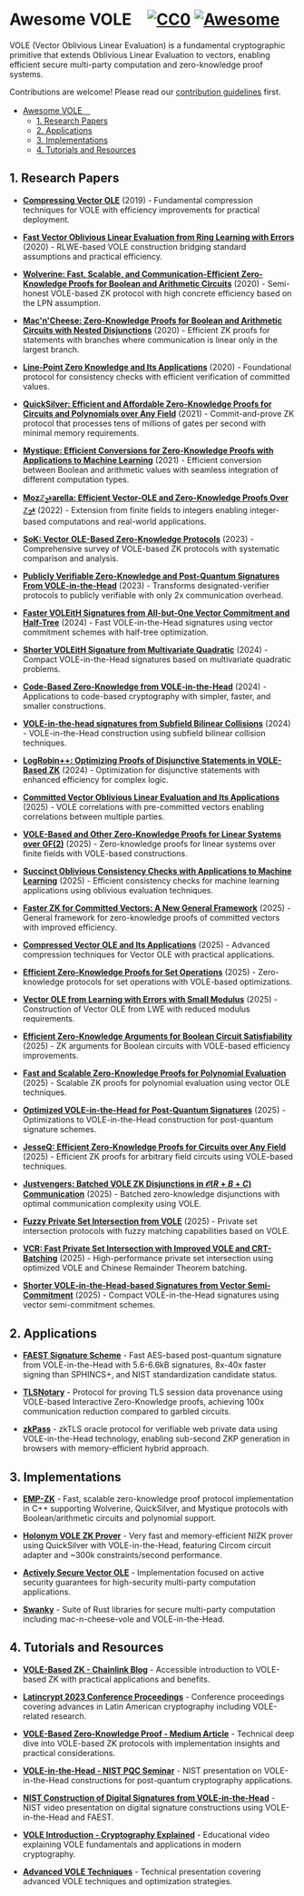# Awesome VOLE　[![CC0](https://mirrors.creativecommons.org/presskit/buttons/88x31/svg/cc-zero.svg)](https://creativecommons.org/publicdomain/zero/1.0/) [![Awesome](https://awesome.re/badge.svg)](https://awesome.re)

VOLE (Vector Oblivious Linear Evaluation) is a fundamental cryptographic primitive that extends Oblivious Linear Evaluation to vectors, enabling efficient secure multi-party computation and zero-knowledge proof systems.

Contributions are welcome! Please read our [contribution guidelines](CONTRIBUTING.md) first.

- [Awesome VOLE　 ](#awesome-vole-)
  - [1. Research Papers](#1-research-papers)
  - [2. Applications](#2-applications)
  - [3. Implementations](#3-implementations)
  - [4. Tutorials and Resources](#4-tutorials-and-resources)

## 1. Research Papers

- **[Compressing Vector OLE](https://eprint.iacr.org/2019/273)** (2019) - Fundamental compression techniques for VOLE with efficiency improvements for practical deployment.

- **[Fast Vector Oblivious Linear Evaluation from Ring Learning with Errors](https://eprint.iacr.org/2020/685)** (2020) - RLWE-based VOLE construction bridging standard assumptions and practical efficiency.

- **[Wolverine: Fast, Scalable, and Communication-Efficient Zero-Knowledge Proofs for Boolean and Arithmetic Circuits](https://eprint.iacr.org/2020/925)** (2020) - Semi-honest VOLE-based ZK protocol with high concrete efficiency based on the LPN assumption.

- **[Mac'n'Cheese: Zero-Knowledge Proofs for Boolean and Arithmetic Circuits with Nested Disjunctions](https://eprint.iacr.org/2020/1410)** (2020) - Efficient ZK proofs for statements with branches where communication is linear only in the largest branch.

- **[Line-Point Zero Knowledge and Its Applications](https://eprint.iacr.org/2020/1446)** (2020) - Foundational protocol for consistency checks with efficient verification of committed values.

- **[QuickSilver: Efficient and Affordable Zero-Knowledge Proofs for Circuits and Polynomials over Any Field](https://eprint.iacr.org/2021/076)** (2021) - Commit-and-prove ZK protocol that processes tens of millions of gates per second with minimal memory requirements.

- **[Mystique: Efficient Conversions for Zero-Knowledge Proofs with Applications to Machine Learning](https://eprint.iacr.org/2021/730)** (2021) - Efficient conversion between Boolean and arithmetic values with seamless integration of different computation types.

- **[Moz$\mathbb{Z}_{2^k}$arella: Efficient Vector-OLE and Zero-Knowledge Proofs Over $\mathbb{Z}_{2^k}$](https://eprint.iacr.org/2022/819)** (2022) - Extension from finite fields to integers enabling integer-based computations and real-world applications.

- **[SoK: Vector OLE-Based Zero-Knowledge Protocols](https://eprint.iacr.org/2023/857)** (2023) - Comprehensive survey of VOLE-based ZK protocols with systematic comparison and analysis.

- **[Publicly Verifiable Zero-Knowledge and Post-Quantum Signatures From VOLE-in-the-Head](https://eprint.iacr.org/2023/996)** (2023) - Transforms designated-verifier protocols to publicly verifiable with only 2x communication overhead.

- **[Faster VOLEitH Signatures from All-but-One Vector Commitment and Half-Tree](https://eprint.iacr.org/2024/040)** (2024) - Fast VOLE-in-the-Head signatures using vector commitment schemes with half-tree optimization.

- **[Shorter VOLEitH Signature from Multivariate Quadratic](https://eprint.iacr.org/2024/456)** (2024) - Compact VOLE-in-the-Head signatures based on multivariate quadratic problems.

- **[Code-Based Zero-Knowledge from VOLE-in-the-Head](https://eprint.iacr.org/2024/1414)** (2024) - Applications to code-based cryptography with simpler, faster, and smaller constructions.

- **[VOLE-in-the-head signatures from Subfield Bilinear Collisions](https://eprint.iacr.org/2024/1431)** (2024) - VOLE-in-the-Head construction using subfield bilinear collision techniques.

- **[LogRobin++: Optimizing Proofs of Disjunctive Statements in VOLE-Based ZK](https://dl.acm.org/doi/10.1007/978-981-96-0935-2_12)** (2024) - Optimization for disjunctive statements with enhanced efficiency for complex logic.

- **[Committed Vector Oblivious Linear Evaluation and Its Applications](https://eprint.iacr.org/2025/1037)** (2025) - VOLE correlations with pre-committed vectors enabling correlations between multiple parties.

- **[VOLE-Based and Other Zero-Knowledge Proofs for Linear Systems over GF(2)](https://eprint.iacr.org/2025/1077)** (2025) - Zero-knowledge proofs for linear systems over finite fields with VOLE-based constructions.

- **[Succinct Oblivious Consistency Checks with Applications to Machine Learning](https://eprint.iacr.org/2025/1114)** (2025) - Efficient consistency checks for machine learning applications using oblivious evaluation techniques.

- **[Faster ZK for Committed Vectors: A New General Framework](https://eprint.iacr.org/2025/1071)** (2025) - General framework for zero-knowledge proofs of committed vectors with improved efficiency.

- **[Compressed Vector OLE and Its Applications](https://eprint.iacr.org/2025/936)** (2025) - Advanced compression techniques for Vector OLE with practical applications.

- **[Efficient Zero-Knowledge Proofs for Set Operations](https://eprint.iacr.org/2025/911)** (2025) - Zero-knowledge protocols for set operations with VOLE-based optimizations.

- **[Vector OLE from Learning with Errors with Small Modulus](https://eprint.iacr.org/2025/772)** (2025) - Construction of Vector OLE from LWE with reduced modulus requirements.

- **[Efficient Zero-Knowledge Arguments for Boolean Circuit Satisfiability](https://eprint.iacr.org/2025/378)** (2025) - ZK arguments for Boolean circuits with VOLE-based efficiency improvements.

- **[Fast and Scalable Zero-Knowledge Proofs for Polynomial Evaluation](https://eprint.iacr.org/2025/113)** (2025) - Scalable ZK proofs for polynomial evaluation using vector OLE techniques.

- **[Optimized VOLE-in-the-Head for Post-Quantum Signatures](https://eprint.iacr.org/2025/029)** (2025) - Optimizations to VOLE-in-the-Head construction for post-quantum signature schemes.

- **[JesseQ: Efficient Zero-Knowledge Proofs for Circuits over Any Field](https://eprint.iacr.org/2025/533)** (2025) - Efficient ZK proofs for arbitrary field circuits using VOLE-based techniques.

- **[Justvengers: Batched VOLE ZK Disjunctions in $\mathcal{O}(R{+}B{+}C)$ Communication](https://eprint.iacr.org/2025/936)** (2025) - Batched zero-knowledge disjunctions with optimal communication complexity using VOLE.

- **[Fuzzy Private Set Intersection from VOLE](https://eprint.iacr.org/2025/911)** (2025) - Private set intersection protocols with fuzzy matching capabilities based on VOLE.

- **[VCR: Fast Private Set Intersection with Improved VOLE and CRT-Batching](https://eprint.iacr.org/2025/1114)** (2025) - High-performance private set intersection using optimized VOLE and Chinese Remainder Theorem batching.

- **[Shorter VOLE-in-the-Head-based Signatures from Vector Semi-Commitment](https://eprint.iacr.org/2025/1077)** (2025) - Compact VOLE-in-the-Head signatures using vector semi-commitment schemes.

## 2. Applications

- **[FAEST Signature Scheme](https://github.com/faest-sign)** - Fast AES-based post-quantum signature from VOLE-in-the-Head with 5.6-6.6kB signatures, 8x-40x faster signing than SPHINCS+, and NIST standardization candidate status.

- **[TLSNotary](https://github.com/tlsnotary/tlsn)** - Protocol for proving TLS session data provenance using VOLE-based Interactive Zero-Knowledge proofs, achieving 100x communication reduction compared to garbled circuits.

- **[zkPass](https://github.com/zkPassOfficial)** - zkTLS oracle protocol for verifiable web private data using VOLE-in-the-Head technology, enabling sub-second ZKP generation in browsers with memory-efficient hybrid approach.

## 3. Implementations

- **[EMP-ZK](https://github.com/emp-toolkit/emp-zk)** - Fast, scalable zero-knowledge proof protocol implementation in C++ supporting Wolverine, QuickSilver, and Mystique protocols with Boolean/arithmetic circuits and polynomial support.

- **[Holonym VOLE ZK Prover](https://github.com/holonym-foundation/vole-zk-prover)** - Very fast and memory-efficient NIZK prover using QuickSilver with VOLE-in-the-Head, featuring Circom circuit adapter and ~300k constraints/second performance.

- **[Actively Secure Vector OLE](https://github.com/NivKonst/Actively-Secure-Vector-OLE)** - Implementation focused on active security guarantees for high-security multi-party computation applications.

- **[Swanky](https://github.com/GaloisInc/swanky)** - Suite of Rust libraries for secure multi-party computation including mac-n-cheese-vole and VOLE-in-the-Head.

## 4. Tutorials and Resources

- **[VOLE-Based ZK - Chainlink Blog](https://blog.chain.link/vole-based-zk/)** - Accessible introduction to VOLE-based ZK with practical applications and benefits.

- **[Latincrypt 2023 Conference Proceedings](https://www.espe.edu.ec/wp-content/uploads/2023/10/latincrypt2023_compressed.pdf)** - Conference proceedings covering advances in Latin American cryptography including VOLE-related research.

- **[VOLE-Based Zero-Knowledge Proof - Medium Article](https://medium.com/4hours/vole-based-zero-knowledge-proof-7f15ff2245f3)** - Technical deep dive into VOLE-based ZK protocols with implementation insights and practical considerations.

- **[VOLE-in-the-Head - NIST PQC Seminar](https://csrc.nist.gov/csrc/media/Projects/post-quantum-cryptography/documents/pqc-seminars/presentations/15-vole-in-the-head-06182024.pdf)** - NIST presentation on VOLE-in-the-Head constructions for post-quantum cryptography applications.

- **[NIST Construction of Digital Signatures from VOLE-in-the-Head](https://www.nist.gov/video/constructions-digital-signatures-part-ii-vole-head-and-faest)** - NIST video presentation on digital signature constructions using VOLE-in-the-Head and FAEST.

- **[VOLE Introduction - Cryptography Explained](https://www.youtube.com/watch?v=9ToR-IfZXb4)** - Educational video explaining VOLE fundamentals and applications in modern cryptography.

- **[Advanced VOLE Techniques](https://www.youtube.com/watch?v=n6ovbe8rm3I)** - Technical presentation covering advanced VOLE techniques and optimization strategies.
